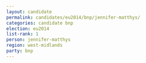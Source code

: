 ```yaml
---
layout: candidate
permalink: candidates/eu2014/bnp/jennifer-matthys/
categories: candidate bnp
election: eu2014
list-rank: 1
person: jennifer-matthys
region: west-midlands
party: bnp
---
```

